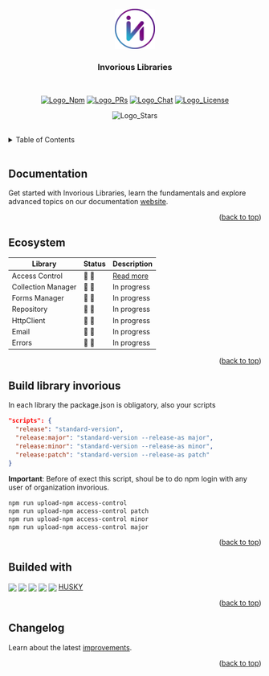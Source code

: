 [Comment: Environments by Logo]: #
[Logo_Npm]: https://img.shields.io/badge/NPM-v0.0.0-blue
[Logo_PRs]: https://img.shields.io/badge/PRs-welcome-brightgreen.svg
[Logo_Chat]: https://img.shields.io/badge/Chat-Slack-7289da.svg
[Logo_License]: https://img.shields.io/badge/License-MIT-green.svg
[Logo_Stars]: https://img.shields.io/github/stars/Invorious?style=social
[Comment: Environments by Url]: #
[Url_Git_PRs]: https://github.com/Invorious/invorious/pulls
[Url_Npm]: https://www.npmjs.com/org/invorious
[Url_Chat]: https://invorious.slack.com
[Url_Docusaurus]: https://docusaurus.io

<br>
<div align="center" id="readme-top">
  <a href="./README.md">
    <img src="images/logo.png" alt="Logo" width="80" height="80">
  </a>

  <br>
  <h3>Invorious Libraries</h3>
  <br>

[![Logo_Npm]][Url_Npm]
[![Logo_PRs]][Url_Git_PRs]
[![Logo_Chat]][Url_Chat]
[![Logo_License]]()

![Logo_Stars]

</div>

<br>

<details>
  <summary>Table of Contents</summary>
  <ol>
    <li><a href="#documentation">Documentation</a></li>
    <li><a href="#ecosystem">Ecosystem</a></li>
    <li><a href="#build-library-invorious">Build library invorious</a></li>
    <li><a href="#builded-with">Builded with</a></li>
    <li><a href="#changelog">Changelog</a></li>
  </ol>
</details>

<br>

<h2 id="documentation">Documentation</h2>

Get started with Invorious Libraries, learn the fundamentals and explore advanced topics on our documentation [website][Url_Docusaurus].

<p align="right">(<a href="#readme-top">back to top</a>)</p>

<h2 id="ecosystem">Ecosystem</h2>

| Library            | Status                        | Description                                      |
| ------------------ | ----------------------------- | ------------------------------------------------ |
| Access Control     | :construction: :construction: | [Read more](./packages/access-control/README.md) |
| Collection Manager | :construction: :construction: | In progress                                      |
| Forms Manager      | :construction: :construction: | In progress                                      |
| Repository         | :construction: :construction: | In progress                                      |
| HttpClient         | :construction: :construction: | In progress                                      |
| Email              | :construction: :construction: | In progress                                      |
| Errors             | :construction: :construction: | In progress                                      |

<p align="right">(<a href="#readme-top">back to top</a>)</p>

<h2 id="build-library-invorious">Build library invorious</h2>

In each library the package.json is obligatory, also your scripts

```json
"scripts": {
  "release": "standard-version",
  "release:major": "standard-version --release-as major",
  "release:minor": "standard-version --release-as minor",
  "release:patch": "standard-version --release-as patch"
}
```

**Important**: Before of exect this script, shoul be to do npm login with any user of organization invorious.

```console
npm run upload-npm access-control
npm run upload-npm access-control patch
npm run upload-npm access-control minor
npm run upload-npm access-control major
```

<p align="right">(<a href="#readme-top">back to top</a>)</p>

<h2 id="builded-with">Builded with</h2>

<a href="https://nx.dev"><img align="center" src="https://raw.githubusercontent.com/nrwl/nx/master/images/nx-logo.png" width="45"></a>
<a href="https://nestjs.com"><img align="center" src="https://www.vectorlogo.zone/logos/nestjs/nestjs-icon.svg" width="40"></a>
<a href="https://reactjs.org/"><img align="center" src="https://www.vectorlogo.zone/logos/reactjs/reactjs-icon.svg" width="40"></a>
<a href="https://developers.google.com/"><img align="center" src="https://www.vectorlogo.zone/logos/google/google-icon.svg" width="40"></a>
<a href="https://metamask.io/"><img align="center" src="https://vectorwiki.com/images/JCpNh__metamask-icon.svg" width="40"></a>
<a href="https://github.com/typicode/husky">HUSKY</a>

<p align="right">(<a href="#readme-top">back to top</a>)</p>

<h2 id="changelog">Changelog</h2>

Learn about the latest [improvements](./CHANGELOG.md).

<p align="right">(<a href="#readme-top">back to top</a>)</p>
